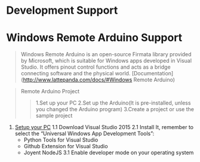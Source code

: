# Development Support

# Windows Remote Arduino Support

> Windows Remote Arduino is an open-source Firmata library provided by Microsoft, which is suitable for Windows apps developed in Visual Studio. It offers pinout control functions and acts as a bridge connecting software and the physical world. [Documentation](http://www.lattepanda.com/docs/#Windows Remote Arduino)

> Remote Arduino Project
> > 1.Set up your PC 
> > 2.Set up the Arduino(It is pre-installed, unless you changed the Arduino program) 
> > 3.Create a project or use the sample project

1. [Setup your PC](http://www.lattepanda.com/docs/#SetupyourPC)
   1.1 Download Visual Studio 2015
   2.1 Install It, remember to select the “Universal Windows App Development Tools”: 
   - Python Tools for Visual Studio
   - Github Extension for Visual Studio
   - Joyent NodeJS
   3.1 Enable developer mode on your operating system 